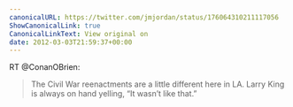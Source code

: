 ```yaml
---
canonicalURL: https://twitter.com/jmjordan/status/176064310211117056
ShowCanonicalLink: true
CanonicalLinkText: View original on
date: 2012-03-03T21:59:37+00:00
---
```

RT @ConanOBrien:
> The Civil War reenactments are a little different here in LA. Larry King is always on hand yelling, “It wasn’t like that.”